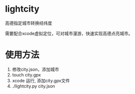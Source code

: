 # lightcity
高德指定城市转换经纬度

需要配合xcode虚拟定位，可对城市漫游，快速实现高德点亮城市。

# 使用方法
1. 修改city.json，添加城市
3. touch city.gpx
4. xcode 运行, 添加city.gpx文件
2. ./lightcity.py city.json
